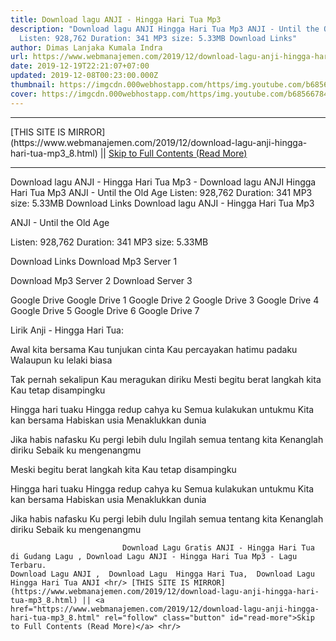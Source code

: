 ```yaml
---
title: Download lagu ANJI - Hingga Hari Tua Mp3
description: "Download lagu ANJI Hingga Hari Tua Mp3 ANJI - Until the Old Age
  Listen: 928,762 Duration: 341 MP3 size: 5.33MB Download Links"
author: Dimas Lanjaka Kumala Indra
url: https://www.webmanajemen.com/2019/12/download-lagu-anji-hingga-hari-tua-mp3_8.html
date: 2019-12-19T22:21:07+07:00
updated: 2019-12-08T00:23:00.000Z
thumbnail: https://imgcdn.000webhostapp.com/https/img.youtube.com/b68566784b0f6c8b1d7eb0ebc9b54405.jpeg
cover: https://imgcdn.000webhostapp.com/https/img.youtube.com/b68566784b0f6c8b1d7eb0ebc9b54405.jpeg
---
```


<hr/> [THIS SITE IS MIRROR](https://www.webmanajemen.com/2019/12/download-lagu-anji-hingga-hari-tua-mp3_8.html) || <a href="https://www.webmanajemen.com/2019/12/download-lagu-anji-hingga-hari-tua-mp3_8.html" rel="follow" class="button" id="read-more">Skip to Full Contents (Read More)</a> <hr/> Download lagu ANJI - Hingga Hari Tua Mp3 - Download lagu ANJI Hingga Hari Tua Mp3 ANJI - Until the Old Age Listen: 928,762 Duration: 341 MP3 size: 5.33MB Download Links Download lagu ANJI - Hingga Hari Tua Mp3

  ANJI - Until the Old Age 

  Listen: 928,762 
  Duration: 341 
  MP3 size: 5.33MB 

  Download Links 
  Download Mp3 Server 1 

  Download Mp3 Server 2 
  Download Server 3 


  Google Drive   Google Drive 1 
  Google Drive 2 
  Google Drive 3 
  Google Drive 4 
  Google Drive 5 
  Google Drive 6 
  Google Drive 7 


                             
Lirik Anji - Hingga Hari Tua:
                             
Awal kita bersama
  Kau tunjukan cinta
  Kau percayakan hatimu padaku
  Walaupun ku lelaki biasa
  
  Tak pernah sekalipun
  Kau meragukan diriku
  Mesti begitu berat langkah kita
  Kau tetap disampingku
  
  Hingga hari tuaku
  Hingga redup cahya ku
  Semua kulakukan untukmu
  Kita kan bersama
  Habiskan usia
  Menaklukkan dunia
  
  Jika habis nafasku
  Ku pergi lebih dulu
  Ingilah semua tentang kita
  Kenanglah diriku
  Sebaik ku mengenangmu
  
  
  Meski begitu berat langkah kita
  Kau tetap disampingku
  
  Hingga hari tuaku
  Hingga redup cahya ku
  Semua kulakukan untukmu
  Kita kan bersama
  Habiskan usia
  Menaklukkan dunia
  
  Jika habis nafasku
  Ku pergi lebih dulu
  Ingilah semua tentang kita
  Kenanglah diriku
  Sebaik ku mengenangmu                                 
                                 
                             Download Lagu Gratis ANJI - Hingga Hari Tua di Gudang Lagu , Download Lagu ANJI - Hingga Hari Tua Mp3 - Lagu Terbaru.                                                         Download Lagu ANJI ,  Download Lagu  Hingga Hari Tua,  Download Lagu  Hingga Hari Tua ANJI <hr/> [THIS SITE IS MIRROR](https://www.webmanajemen.com/2019/12/download-lagu-anji-hingga-hari-tua-mp3_8.html) || <a href="https://www.webmanajemen.com/2019/12/download-lagu-anji-hingga-hari-tua-mp3_8.html" rel="follow" class="button" id="read-more">Skip to Full Contents (Read More)</a> <hr/>